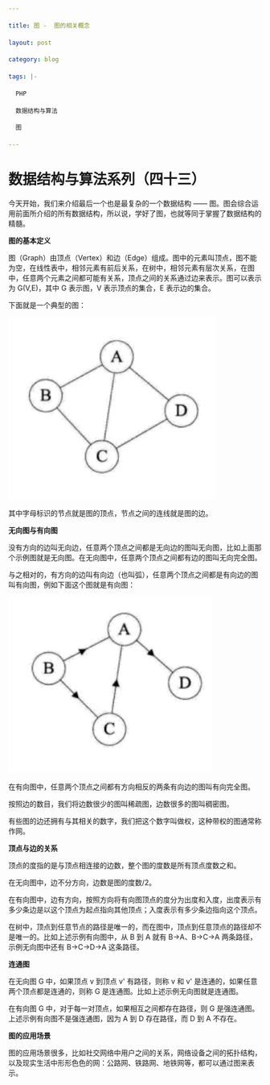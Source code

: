 ```yaml
---

title: 图 -  图的相关概念

layout: post

category: blog

tags: |-

  PHP

  数据结构与算法

  图

---
```




# 数据结构与算法系列（四十三）



今天开始，我们来介绍最后一个也是最复杂的一个数据结构 —— 图。图会综合运用前面所介绍的所有数据结构，所以说，学好了图，也就等同于掌握了数据结构的精髓。

**图的基本定义**

图（Graph）由顶点（Vertex）和边（Edge）组成。图中的元素叫顶点，图不能为空，在线性表中，相邻元素有前后关系，在树中，相邻元素有层次关系，在图中，任意两个元素之间都可能有关系，顶点之间的关系通过边来表示。图可以表示为 G(V,E)，其中 G 表示图，V 表示顶点的集合，E 表示边的集合。

下面就是一个典型的图：

![img](/assets/post/31692baee1ba93368e66ad28918209fe5f3014f0dfe56dbfc463e41cc8f43f9d.png)

其中字母标识的节点就是图的顶点，节点之间的连线就是图的边。

**无向图与有向图**

没有方向的边叫无向边，任意两个顶点之间都是无向边的图叫无向图，比如上面那个示例图就是无向图。在无向图中，任意两个顶点之间都有边的图叫无向完全图。

与之相对的，有方向的边叫有向边（也叫弧），任意两个顶点之间都是有向边的图叫有向图，例如下面这个图就是有向图：

![img](/assets/post/1688aece6a448c3d076ebf5c64cf4f0bc04648767dad99d4375c7b736e00ee02.png)

在有向图中，任意两个顶点之间都有方向相反的两条有向边的图叫有向完全图。

按照边的数目，我们将边数很少的图叫稀疏图，边数很多的图叫稠密图。

有些图的边还拥有与其相关的数字，我们把这个数字叫做权，这种带权的图通常称作网。

**顶点与边的关系**

顶点的度指的是与顶点相连接的边数，整个图的度数是所有顶点度数之和。

在无向图中，边不分方向，边数是图的度数/2。

在有向图中，边有方向，按照方向将有向图顶点的度分为出度和入度，出度表示有多少条边是以这个顶点为起点指向其他顶点；入度表示有多少条边指向这个顶点。

在树中，顶点到任意节点的路径是唯一的，而在图中，顶点到任意顶点的路径却不是唯一的。比如上述示例有向图中，从 B 到 A 就有 B->A、B->C->A 两条路径，示例无向图中还有 B->C->D->A 这条路径。

**连通图**

在无向图 G 中，如果顶点 v 到顶点 v' 有路径，则称 v 和 v' 是连通的，如果任意两个顶点都是连通的，则称 G 是连通图。比如上述示例无向图就是连通图。

在有向图 G 中，对于每一对顶点，如果相互之间都存在路径，则 G 是强连通图。上述示例有向图不是强连通图，因为 A 到 D 存在路径，而 D 到 A 不存在。

**图的应用场景**

图的应用场景很多，比如社交网络中用户之间的关系，网络设备之间的拓扑结构，以及现实生活中形形色色的网：公路网、铁路网、地铁网等，都可以通过图来表示。